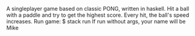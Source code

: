 A singleplayer game based on classic PONG, written in haskell.
Hit a ball with a paddle and try to get the highest score. Every hit, the ball's speed increases.
Run game: $ stack run <name>
If run without args, your name will be Mike
